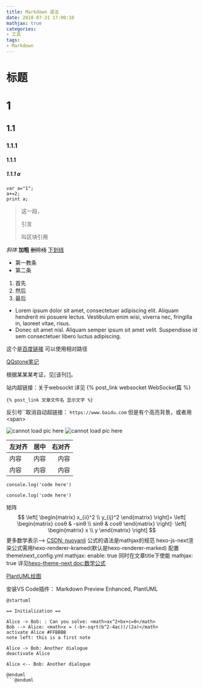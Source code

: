 ```yaml
---
title: Markdown 语法
date: 2018-07-31 17:00:18
mathjax: true
categories: 
- 工具
tags: 
- Markdown
---
```

标题
=====
# 1
## 1.1
### 1.1.1
#### 1.1.1
##### 1.1.1 a
```
var a="1";
a+=2;
print a;
```
>这一段，
><p>引言</p>
>叫区块引用

*斜体*
**加粗**
~~删除线~~
<u>下划线</u>
+ 第一教条
+ 第二条

1. 首先
6. 然后
3. 最后


*   Lorem ipsum dolor sit amet, consectetuer adipiscing elit.
Aliquam hendrerit mi posuere lectus. Vestibulum enim wisi,
viverra nec, fringilla in, laoreet vitae, risus.
*   Donec sit amet nisl. Aliquam semper ipsum sit amet velit.
Suspendisse id sem consectetuer libero luctus adipiscing.

这个是[百度链接](http://baidu.com/ "点击进入百度首页") 可以使用相对路径

[QQstone笔记](https://qqstone.github.io/qqsnote/ "进入笔记首页")

根据某某某考证，见[该刊][1](http://baidu.com/ )。

站内超链接：关于websockt 详见 {% post_link websocket WebSocket篇 %}
```
{% post_link 文章文件名 显示文字 %}
```
反引号\`\`取消自动超链接： `https://www.baidu.com` 但是有个高亮背景，或者用\<span>

![cannot load pic here](http://pic108.huitu.com/res/20180719/1301968_20180719100805887080_1.jpg "Light")
<img src="http://pic108.huitu.com/res/20180719/1301968_20180719100805887080_1.jpg" alt="cannot load pic here"/>

左对齐|居中|右对齐
:-----|:--:|-----:
内容|内容|内容
内容|内容|内容

`console.log('code here')`

```
console.log('code here')
```
矩阵
$$
\left[
 \begin{matrix}
   x_{ii}^2 \\
   y_{ij}^2
  \end{matrix}
  \right]=
 \left[
 \begin{matrix}
   cosθ & -sinθ \\
   sinθ & cosθ 
  \end{matrix}
  \right]·
  \left[
 \begin{matrix}
   x \\
   y 
  \end{matrix}
  \right]
$$
更多数学表示--> [CSDN: nuoyanli](https://blog.csdn.net/nuoyanli/article/details/96179976)
公式的语法是mathjax的规范 hexo-js-next渲染公式需用hexo-renderer-kramed(默认是hexo-renderer-marked)
配置theme\next\_config.yml   mathjax: enable: true
同时在文章title下使能 mathjax: true
详见[hexo-theme-next doc:数学公式](https://github.com/theme-next/hexo-theme-next/blob/master/docs/zh-CN/MATH.md)

[PlantUML绘图](https://zhuanlan.zhihu.com/p/147331550)

安装VS Code插件： Markdown Preview Enhanced, PlantUML

```plantuml
@startuml

== Initialization ==

Alice -> Bob: : Can you solve: <math>ax^2+bx+c=0</math>
Bob --> Alice: <math>x = (-b+-sqrt(b^2-4ac))/(2a)</math>
activate Alice #FFBBBB
note left: this is a first note

Alice -> Bob: Another dialogue
deactivate Alice

Alice <-- Bob: Another dialogue

@enduml
```@enduml